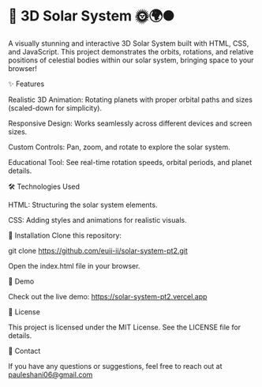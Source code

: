 # 🌌 3D Solar System 🌞🌍🌑

A visually stunning and interactive 3D Solar System built with HTML, CSS, and JavaScript. This project demonstrates the orbits, rotations, and relative positions of celestial bodies within our solar system, bringing space to your browser!

✨ Features

Realistic 3D Animation: Rotating planets with proper orbital paths and sizes (scaled-down for simplicity).

Responsive Design: Works seamlessly across different devices and screen sizes.

Custom Controls: Pan, zoom, and rotate to explore the solar system.

Educational Tool: See real-time rotation speeds, orbital periods, and planet details.

🛠️ Technologies Used

HTML: Structuring the solar system elements.

CSS: Adding styles and animations for realistic visuals.

🚀 Installation
Clone this repository:

git clone  https://github.com/euii-ii/solar-system-pt2.git  

Open the index.html file in your browser.

🌟 Demo

Check out the live demo: https://solar-system-pt2.vercel.app

📝 License

This project is licensed under the MIT License. See the LICENSE file for details.

📧 Contact

If you have any questions or suggestions, feel free to reach out at pauleshani06@gmail.com














